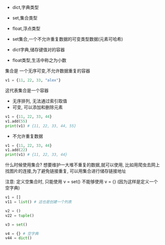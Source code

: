 - dict,字典类型
- set,集合类型
- float,浮点类型

- set集合,一个不允许重复数据的可变类型数据(元素可哈希)
- dict字典,储存键值对的容器
- float类型,生活中称之为小数

集合是 一个无序可变,不允许数据重复的容器
```python
v1 = {11, 22, 33, "alex"}
```
这代表集合是一个容器

- 无序排列, 无法通过索引取值
- 可变, 可以添加和删除元素
```python
v1 = {11, 22, 33, 44}
v1.add(55)
print(v1) # {11, 22, 33, 44, 55}
```
- 不允许重复数据
```python
v1 = {11, 22, 33, 44}
v1.add(22)
print(v1) # {11, 22, 33, 44}
```
什么时候使用集合?
想要维护一大堆不重复的数据,就可以使用, 比如用爬虫去网上找图片的连接,为了避免链接重复, 可以用集合进行储存链接地址

注意: 定义空集合时, 只能使用 v = set() 不能够使用 v = {} (因为这样是定义一个空字典)
```python
v1 = []
v11 = list() # 这也是创建一个列表

v2 = ()
v22 = tuple()

v3 = set()

v4 = {} # 空字典
v44 = dict()
```

